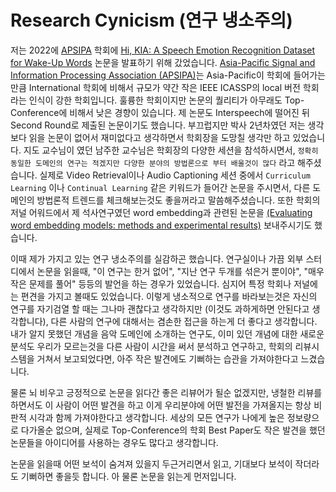 # Research Cynicism (연구 냉소주의)

저는 2022에 [APSIPA](http://www.apsipa.org/conf.htm) 학회에 [Hi, KIA: A Speech Emotion Recognition Dataset for Wake-Up Words](https://ieeexplore.ieee.org/document/9980227) 논문을 발표하기 위해 갔었습니다. [Asia-Pacific Signal and Information Processing Association (APSIPA)](http://www.apsipa.org/conf.htm)는 Asia-Pacific이 학회에 들어가는 만큼 International 학회에 비해서 규모가 약간 작은 IEEE ICASSP의 local 버전 학회라는 인식이 강한 학회입니다. 훌륭한 학회이지만 논문의 퀄리티가 아무래도 Top-Conference에 비해서 낮은 경향이 있습니다. 제 논문도 Interspeech에 떨어진 뒤 Second Round로 제출된 논문이기도 했습니다. 부끄럽지만 박사 2년차였던 저는 생각보다 읽을 논문이 없어서 재미없다고 생각하면서 학회장을 도망칠 생각만 하고 있었습니다. 지도 교수님이 였던 남주한 교수님은 학회장의 다양한 세션을 참석하시면서, `정확히 동일한 도메인의 연구는 적겠지만 다양한 분야의 방법론으로 부터 배울것이 많다` 라고 해주셨습니다. 실제로 Video Retrieval이나 Audio Captioning 세션 중에서 `Curriculum Learning` 이나 `Continual Learning` 같은 키워드가 들어간 논문을 주시면서, 다른 도메인의 방법론적 트렌드를 체크해보는것도 좋을꺼라고 말씀해주셨습니다. 또한 학회의 저널 어워드에서 제 석사연구였던 word embedding과 관련된 논문을 [(Evaluating word embedding models: methods and experimental results)](https://www.cambridge.org/core/journals/apsipa-transactions-on-signal-and-information-processing/article/evaluating-word-embedding-models-methods-and-experimental-results/EDF43F837150B94E71DBB36B28B85E79) 보내주시기도 했습니다. 

이때 제가 가지고 있는 연구 냉소주의를 실감하곤 했습니다. 연구실이나 가끔 외부 스터디에서 논문을 읽을때, "이 연구는 한거 없어", "지난 연구 두개를 섞은거 뿐이야", "매우 작은 문제를 풀어" 등등의 발언을 하는 경우가 있었습니다. 심지어 특정 학회나 저널에는 편견을 가지고 볼때도 있었습니다. 이렇게 냉소적으로 연구를 바라보는것은 자신의 연구를 자기검열 할 때는 그나마 괜찮다고 생각하지만 (이것도 과하게하면 안된다고 생각합니다), 다른 사람의 연구에 대해서는 겸손한 접근을 하는게 더 좋다고 생각합니다. 내가 알지 못했던 개념을 음악 도메인에 소개하는 연구도, 이미 있던 개념에 대한 새로운 분석도 우리가 모르는것을 다른 사람이 시간을 써서 분석하고 연구하고, 학회의 리뷰시스템을 거쳐서 보고되었다면, 아주 작은 발견에도 기뻐하는 습관을 가져야한다고 느겼습니다.

물론 뇌 비우고 긍정적으로 논문을 읽다간 좋은 리뷰어가 될순 없겠지만, 냉철한 리뷰를 하면서도 이 사람이 어떤 발견을 하고 이게 우리분야에 어떤 발전을 가져올지는 항상 비판적 시각과 함께 가져야한다고 생각합니다. 세상의 모든 연구가 나에게 높은 정보량으로 다가올순 없으며, 실제로 Top-Conference의 학회 Best Paper도 작은 발견을 했던 논문들을 아이디어를 사용하는 경우도 많다고 생각합니다. 

논문을 읽을때 어떤 보석이 숨겨져 있을지 두근거리면서 읽고, 기대보다 보석이 작더라도 기뻐하면 좋을듯 합니다. 아 물론 논문을 읽는게 먼저입니다.